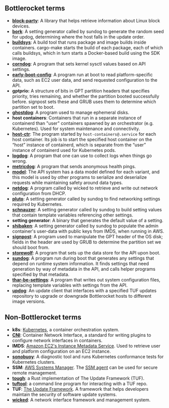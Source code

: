 ## Bottlerocket terms

* [**block-party**](sources/updater/block-party): A library that helps retrieve information about Linux block devices.
* [**bork**](sources/api/bork): A setting generator called by sundog to generate the random seed for updog, determining where the host falls in the update order.
* [**buildsys**](tools/buildsys): A build tool that runs package and image builds inside containers.
  cargo-make starts the build of each package, each of which calls buildsys, which in turn starts a Docker-based build using the SDK image.
* [**corndog**](sources/api/corndog): A program that sets kernel sysctl values based on API settings.
* [**early-boot-config**](sources/api/early-boot-config): A program run at boot to read platform-specific data, such as EC2 user data, and send requested configuration to the API.
* **gptprio:** A structure of bits in GPT partition headers that specifies priority, tries remaining, and whether the partition booted successfully before.
  signpost sets these and GRUB uses them to determine which partition set to boot.
* [**ghostdog**](sources/ghostdog): A program used to manage ephemeral disks.
* **host containers**: Containers that run in a separate instance of containerd than "user" containers spawned by an orchestrator (e.g. Kubernetes).
  Used for system maintenance and connectivity.
* [**host-ctr**](sources/host-ctr): The program started by `host-containers@.service` for each host container.
  Its job is to start the specified host container on the “host” instance of containerd, which is separate from the “user” instance of containerd used for Kubernetes pods.
* [**logdog**](sources/logdog): A program that one can use to collect logs when things go wrong.
* [**metricdog**](sources/metricdog): A program that sends anonymous health pings.
* [**model**](sources/models): The API system has a data model defined for each variant, and this model is used by other programs to serialize and deserialize requests while maintaining safety around data types.
* [**netdog**](sources/api/netdog): A program called by wicked to retrieve and write out network configuration from DHCP.
* [**pluto**](sources/api/pluto): A setting generator called by sundog to find networking settings required by Kubernetes.
* [**schnauzer**](sources/api/schnauzer): A setting generator called by sundog to build setting values that contain template variables referencing other settings.
* **setting generator**: A binary that generates the default value of a setting.
* [**shibaken**](sources/api/shibaken): A setting generator called by sundog to populate the admin container's user-data with public keys from IMDS, when running in AWS.
* [**signpost**](sources/updater/signpost): A program used to manipulate the GPT header of the OS disk; fields in the header are used by GRUB to determine the partition set we should boot from.
* [**storewolf**](sources/api/storewolf): A program that sets up the data store for the API upon boot.
* [**sundog**](sources/api/sundog): A program run during boot that generates any settings that depend on runtime system information.
  It finds settings that need generation by way of metadata in the API, and calls helper programs specified by that metadata.
* [**thar-be-settings**](sources/api/thar-be-settings): A program that writes out system configuration files, replacing template variables with settings from the API.
* [**updog**](sources/updater/updog): An update client that interfaces with a specified TUF updates repository to upgrade or downgrade Bottlerocket hosts to different image versions.

## Non-Bottlerocket terms

* **k8s**: [Kubernetes](https://kubernetes.io/), a container orchestration system.
* [**CNI**](https://github.com/containernetworking/cni): Container Network Interface, a standard for writing plugins to configure network interfaces in containers.
* **IMDS**: [Amazon EC2's Instance Metadata Service](https://docs.aws.amazon.com/AWSEC2/latest/UserGuide/ec2-instance-metadata.html).
  Used to retrieve user and platform configuration on an EC2 instance.
* [**sonobuoy**](https://github.com/vmware-tanzu/sonobuoy): A diagnostic tool and runs Kubernetes conformance tests for Kubernetes clusters.
* **SSM**: [AWS Systems Manager](https://aws.amazon.com/systems-manager/).
  The [SSM agent](https://docs.aws.amazon.com/systems-manager/latest/userguide/prereqs-ssm-agent.html) can be used for secure remote management.
* [**tough**](https://crates.io/crates/tough): a Rust implementation of The Update Framework (TUF).
* [**tuftool**](https://crates.io/crates/tuftool): a command line program for interacting with a TUF repo.
* **TUF**: [The Update Framework](https://theupdateframework.io/).
  A framework that helps developers maintain the security of software update systems.
* [**wicked**](https://github.com/openSUSE/wicked): A network interface framework and management system.
